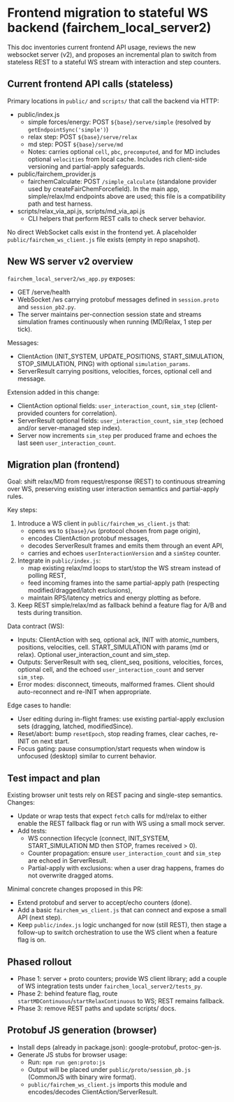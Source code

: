 # Frontend migration to stateful WS backend (fairchem_local_server2)

This doc inventories current frontend API usage, reviews the new websocket server (v2), and proposes an incremental plan to switch from stateless REST to a stateful WS stream with interaction and step counters.

## Current frontend API calls (stateless)

Primary locations in `public/` and `scripts/` that call the backend via HTTP:

- public/index.js
  - simple forces/energy: POST `${base}/serve/simple` (resolved by `getEndpointSync('simple')`)
  - relax step: POST `${base}/serve/relax`
  - md step: POST `${base}/serve/md`
  - Notes: carries optional `cell`, `pbc`, `precomputed`, and for MD includes optional `velocities` from local cache. Includes rich client-side versioning and partial-apply safeguards.
- public/fairchem_provider.js
  - fairchemCalculate: POST `/simple_calculate` (standalone provider used by createFairChemForcefield). In the main app, simple/relax/md endpoints above are used; this file is a compatibility path and test harness.
- scripts/relax_via_api.js, scripts/md_via_api.js
  - CLI helpers that perform REST calls to check server behavior.

No direct WebSocket calls exist in the frontend yet. A placeholder `public/fairchem_ws_client.js` file exists (empty in repo snapshot).

## New WS server v2 overview

`fairchem_local_server2/ws_app.py` exposes:

- GET /serve/health
- WebSocket /ws carrying protobuf messages defined in `session.proto` and `session_pb2.py`.
- The server maintains per-connection session state and streams simulation frames continuously when running (MD/Relax, 1 step per tick).

Messages:

- ClientAction (INIT_SYSTEM, UPDATE_POSITIONS, START_SIMULATION, STOP_SIMULATION, PING) with optional `simulation_params`.
- ServerResult carrying positions, velocities, forces, optional cell and message.

Extension added in this change:

- ClientAction optional fields: `user_interaction_count`, `sim_step` (client-provided counters for correlation).
- ServerResult optional fields: `user_interaction_count`, `sim_step` (echoed and/or server-managed step index).
- Server now increments `sim_step` per produced frame and echoes the last seen `user_interaction_count`.

## Migration plan (frontend)

Goal: shift relax/MD from request/response (REST) to continuous streaming over WS, preserving existing user interaction semantics and partial-apply rules.

Key steps:

1. Introduce a WS client in `public/fairchem_ws_client.js` that:
   - opens ws to `${base}/ws` (protocol chosen from page origin),
   - encodes ClientAction protobuf messages,
   - decodes ServerResult frames and emits them through an event API,
   - carries and echoes `userInteractionVersion` and a `simStep` counter.
2. Integrate in `public/index.js`:
   - map existing relax/md loops to start/stop the WS stream instead of polling REST,
   - feed incoming frames into the same partial-apply path (respecting modified/dragged/latch exclusions),
   - maintain RPS/latency metrics and energy plotting as before.
3. Keep REST simple/relax/md as fallback behind a feature flag for A/B and tests during transition.

Data contract (WS):

- Inputs: ClientAction with seq, optional ack, INIT with atomic_numbers, positions, velocities, cell. START_SIMULATION with params (md or relax). Optional user_interaction_count and sim_step.
- Outputs: ServerResult with seq, client_seq, positions, velocities, forces, optional cell, and the echoed `user_interaction_count` and server `sim_step`.
- Error modes: disconnect, timeouts, malformed frames. Client should auto-reconnect and re-INIT when appropriate.

Edge cases to handle:

- User editing during in-flight frames: use existing partial-apply exclusion sets (dragging, latched, modifiedSince).
- Reset/abort: bump `resetEpoch`, stop reading frames, clear caches, re-INIT on next start.
- Focus gating: pause consumption/start requests when window is unfocused (desktop) similar to current behavior.

## Test impact and plan

Existing browser unit tests rely on REST pacing and single-step semantics. Changes:

- Update or wrap tests that expect `fetch` calls for md/relax to either enable the REST fallback flag or run with WS using a small mock server.
- Add tests:
  - WS connection lifecycle (connect, INIT_SYSTEM, START_SIMULATION MD then STOP, frames received > 0).
  - Counter propagation: ensure `user_interaction_count` and `sim_step` are echoed in ServerResult.
  - Partial-apply with exclusions: when a user drag happens, frames do not overwrite dragged atoms.

Minimal concrete changes proposed in this PR:

- Extend protobuf and server to accept/echo counters (done).
- Add a basic `fairchem_ws_client.js` that can connect and expose a small API (next step).
- Keep `public/index.js` logic unchanged for now (still REST), then stage a follow-up to switch orchestration to use the WS client when a feature flag is on.

## Phased rollout

- Phase 1: server + proto counters; provide WS client library; add a couple of WS integration tests under `fairchem_local_server2/tests_py`.
- Phase 2: behind feature flag, route `startMDContinuous`/`startRelaxContinuous` to WS; REST remains fallback.
- Phase 3: remove REST paths and update scripts/ docs.

## Protobuf JS generation (browser)

- Install deps (already in package.json): google-protobuf, protoc-gen-js.
- Generate JS stubs for browser usage:
  - Run: `npm run gen:proto:js`
  - Output will be placed under `public/proto/session_pb.js` (CommonJS with binary wire format).
  - `public/fairchem_ws_client.js` imports this module and encodes/decodes ClientAction/ServerResult.
